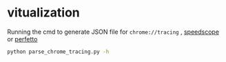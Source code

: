# vitualization

Running the cmd to generate JSON file for `chrome://tracing` , [speedscope](https://www.speedscope.app/) or [perfetto](https://ui.perfetto.dev/)

```sh
python parse_chrome_tracing.py -h
```